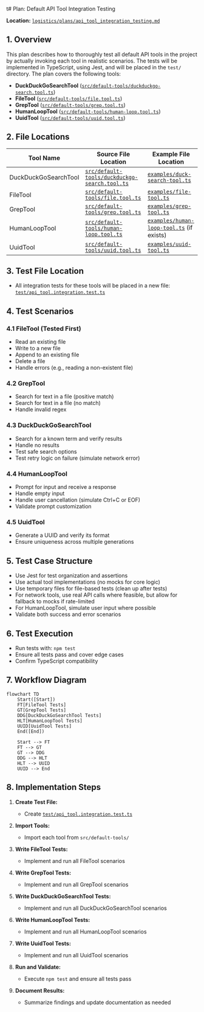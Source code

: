 t# Plan: Default API Tool Integration Testing

**Location:** [`logistics/plans/api_tool_integration_testing.md`](logistics/plans/api_tool_integration_testing.md)

## 1. Overview

This plan describes how to thoroughly test all default API tools in the project by actually invoking each tool in realistic scenarios. The tests will be implemented in TypeScript, using Jest, and will be placed in the `test/` directory. The plan covers the following tools:

- **DuckDuckGoSearchTool** ([`src/default-tools/duckduckgo-search.tool.ts`](src/default-tools/duckduckgo-search.tool.ts))
- **FileTool** ([`src/default-tools/file.tool.ts`](src/default-tools/file.tool.ts))
- **GrepTool** ([`src/default-tools/grep.tool.ts`](src/default-tools/grep.tool.ts))
- **HumanLoopTool** ([`src/default-tools/human-loop.tool.ts`](src/default-tools/human-loop.tool.ts))
- **UuidTool** ([`src/default-tools/uuid.tool.ts`](src/default-tools/uuid.tool.ts))

## 2. File Locations

| Tool Name                | Source File Location                                 | Example File Location                |
|--------------------------|-----------------------------------------------------|--------------------------------------|
| DuckDuckGoSearchTool     | [`src/default-tools/duckduckgo-search.tool.ts`](src/default-tools/duckduckgo-search.tool.ts) | [`examples/duck-search-tool.ts`](examples/duck-search-tool.ts) |
| FileTool                 | [`src/default-tools/file.tool.ts`](src/default-tools/file.tool.ts) | [`examples/file-tool.ts`](examples/file-tool.ts) |
| GrepTool                 | [`src/default-tools/grep.tool.ts`](src/default-tools/grep.tool.ts) | [`examples/grep-tool.ts`](examples/grep-tool.ts) |
| HumanLoopTool            | [`src/default-tools/human-loop.tool.ts`](src/default-tools/human-loop.tool.ts) | [`examples/human-loop-tool.ts`](examples/human-loop-tool.ts) (if exists) |
| UuidTool                 | [`src/default-tools/uuid.tool.ts`](src/default-tools/uuid.tool.ts) | [`examples/uuid-tool.ts`](examples/uuid-tool.ts) |

## 3. Test File Location

- All integration tests for these tools will be placed in a new file: [`test/api_tool.integration.test.ts`](test/api_tool.integration.test.ts)

## 4. Test Scenarios

### 4.1 FileTool (Tested First)
- Read an existing file
- Write to a new file
- Append to an existing file
- Delete a file
- Handle errors (e.g., reading a non-existent file)

### 4.2 GrepTool
- Search for text in a file (positive match)
- Search for text in a file (no match)
- Handle invalid regex

### 4.3 DuckDuckGoSearchTool
- Search for a known term and verify results
- Handle no results
- Test safe search options
- Test retry logic on failure (simulate network error)

### 4.4 HumanLoopTool
- Prompt for input and receive a response
- Handle empty input
- Handle user cancellation (simulate Ctrl+C or EOF)
- Validate prompt customization

### 4.5 UuidTool
- Generate a UUID and verify its format
- Ensure uniqueness across multiple generations

## 5. Test Case Structure

- Use Jest for test organization and assertions
- Use actual tool implementations (no mocks for core logic)
- Use temporary files for file-based tests (clean up after tests)
- For network tools, use real API calls where feasible, but allow for fallback to mocks if rate-limited
- For HumanLoopTool, simulate user input where possible
- Validate both success and error scenarios

## 6. Test Execution

- Run tests with: `npm test`
- Ensure all tests pass and cover edge cases
- Confirm TypeScript compatibility

## 7. Workflow Diagram

```mermaid
flowchart TD
    Start([Start])
    FT[FileTool Tests]
    GT[GrepTool Tests]
    DDG[DuckDuckGoSearchTool Tests]
    HLT[HumanLoopTool Tests]
    UUID[UuidTool Tests]
    End([End])

    Start --> FT
    FT --> GT
    GT --> DDG
    DDG --> HLT
    HLT --> UUID
    UUID --> End
```

## 8. Implementation Steps

1. **Create Test File:**  
   - Create [`test/api_tool.integration.test.ts`](test/api_tool.integration.test.ts)

2. **Import Tools:**  
   - Import each tool from `src/default-tools/`

3. **Write FileTool Tests:**  
   - Implement and run all FileTool scenarios

4. **Write GrepTool Tests:**  
   - Implement and run all GrepTool scenarios

5. **Write DuckDuckGoSearchTool Tests:**  
   - Implement and run all DuckDuckGoSearchTool scenarios

6. **Write HumanLoopTool Tests:**  
   - Implement and run all HumanLoopTool scenarios

7. **Write UuidTool Tests:**  
   - Implement and run all UuidTool scenarios

8. **Run and Validate:**  
   - Execute `npm test` and ensure all tests pass

9. **Document Results:**  
   - Summarize findings and update documentation as needed